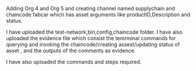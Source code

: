 Adding Org 4 and Org 5 and creating channel named supplychain and chaincode fabcar which has asset arguments like productID,Description and status.

I have uploaded the test-network,bin,config,chaincode folder.
I have also uploaded the evidence file which consist the temrminal commands for querying and invoking the chaincode/creating assest/updating status of asset , and the outputs of the comments as evidence.

I have also uploaded the commands and steps required.
